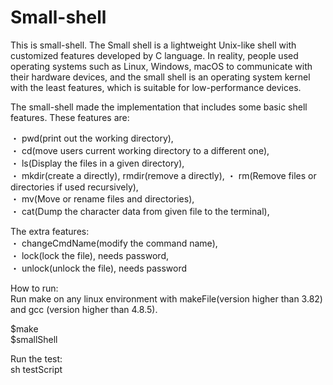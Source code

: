 # Small-shell

This is small-shell. 
The Small shell is a lightweight Unix-like shell with customized features developed by C language. In reality, people used operating systems such as Linux, Windows, macOS to communicate with their hardware devices, and the small shell is an operating system kernel with the least features, which is suitable for low-performance devices.

The small-shell made the implementation that includes some basic shell features. These features are:  
 
  ・ pwd(print out the working directory),  
  ・ cd(move users current working directory to a different one),  
  ・ ls(Display the files in a given directory),  
  ・ mkdir(create a directly), rmdir(remove a directly), 
  ・ rm(Remove files or directories if used recursively),  
  ・ mv(Move or rename files and directories),  
  ・ cat(Dump the character data from given file to the terminal), 
    
The extra features:  
  ・ changeCmdName(modify the command name),  
  ・ lock(lock the file), needs password,  
  ・ unlock(unlock the file), needs password  

How to run:  
Run make on any linux environment with makeFile(version higher than 3.82) and gcc (version higher than 4.8.5).

$make  
$smallShell  

Run the test:  
sh testScript  
